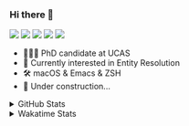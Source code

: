 ### Hi there 👋

[![](https://img.shields.io/badge/-Email-325180?logo=maildotru&logoColor=white&style=flat-square)](mailto:hi@wang.tianshu.me)
[![](https://img.shields.io/badge/-GitHub-black?logo=GitHub&style=flat-square)](https://github.com/tshu-w)
[![](https://img.shields.io/badge/-Telegram-26a5e4?labelColor=fafafa&logo=telegram&style=flat-square)](https://t.me/tshu_w) 
[![](https://img.shields.io/badge/-Twitter-1da1f2?logo=Twitter&logoColor=white&style=flat-square)](https://twitter.com/tshu_w)
[![](https://komarev.com/ghpvc/?username=tshu-w&color=blueviolet&style=flat-square)]()



- 🧑🏻‍🎓 PhD candidate at UCAS
- 🔭 Currently interested in Entity Resolution
- 🛠 macOS & Emacs & ZSH
- 🚧 Under construction...

<details>

<summary>GitHub Stats</summary>

![Tianshu's GitHub stats](https://github-readme-stats.vercel.app/api?username=tshu-w&show_icons=true&theme=buefy&count_private=true)
  
</details>


<details>
  <summary>Wakatime Stats</summary>

  Currently, files accessed by tramp cannot be tracked by wakatime, see https://github.com/wakatime/wakatime-mode/issues/27
  <br>
  
<!--START_SECTION:waka-->
**I'm an Early 🐤** 

```text
🌞 Morning    47 commits     ████░░░░░░░░░░░░░░░░░░░░░   15.67% 
🌆 Daytime    145 commits    ████████████░░░░░░░░░░░░░   48.33% 
🌃 Evening    103 commits    ████████░░░░░░░░░░░░░░░░░   34.33% 
🌙 Night      5 commits      ░░░░░░░░░░░░░░░░░░░░░░░░░   1.67%

```
📅 **I'm Most Productive on Monday** 

```text
Monday       84 commits     ███████░░░░░░░░░░░░░░░░░░   28.0% 
Tuesday      61 commits     █████░░░░░░░░░░░░░░░░░░░░   20.33% 
Wednesday    26 commits     ██░░░░░░░░░░░░░░░░░░░░░░░   8.67% 
Thursday     32 commits     ██░░░░░░░░░░░░░░░░░░░░░░░   10.67% 
Friday       36 commits     ███░░░░░░░░░░░░░░░░░░░░░░   12.0% 
Saturday     32 commits     ██░░░░░░░░░░░░░░░░░░░░░░░   10.67% 
Sunday       29 commits     ██░░░░░░░░░░░░░░░░░░░░░░░   9.67%

```


📊 **This Week I Spent My Time On** 

```text
💬 Programming Languages: 
sh                       12 hrs 8 mins       ██████████████░░░░░░░░░░░   56.75% 
Org                      5 hrs 1 min         █████░░░░░░░░░░░░░░░░░░░░   23.48% 
Emacs Lisp               3 hrs 40 mins       ████░░░░░░░░░░░░░░░░░░░░░   17.16% 
Other                    27 mins             ░░░░░░░░░░░░░░░░░░░░░░░░░   2.18% 
Bash                     5 mins              ░░░░░░░░░░░░░░░░░░░░░░░░░   0.44%

🔥 Editors: 
Zsh                      12 hrs 8 mins       ██████████████░░░░░░░░░░░   56.75% 
Emacs                    9 hrs 15 mins       ██████████░░░░░░░░░░░░░░░   43.25%

🐱‍💻 Projects: 
universal-blocker        6 hrs 55 mins       ████████░░░░░░░░░░░░░░░░░   32.38% 
Unknown Project          5 hrs 8 mins        ██████░░░░░░░░░░░░░░░░░░░   24.06% 
Terminal                 4 hrs 5 mins        ████░░░░░░░░░░░░░░░░░░░░░   19.11% 
emacs                    3 hrs 23 mins       ████░░░░░░░░░░░░░░░░░░░░░   15.87% 
dotfiles                 30 mins             ░░░░░░░░░░░░░░░░░░░░░░░░░   2.41%

💻 Operating System: 
Mac                      12 hrs              ██████████████░░░░░░░░░░░   56.14% 
Linux                    9 hrs 23 mins       ███████████░░░░░░░░░░░░░░   43.86%

```

**I Mostly Code in Python** 

```text
Python                   8 repos             ██████████░░░░░░░░░░░░░░░   40.0% 
HTML                     2 repos             ██░░░░░░░░░░░░░░░░░░░░░░░   10.0% 
Emacs Lisp               2 repos             ██░░░░░░░░░░░░░░░░░░░░░░░   10.0% 
JavaScript               2 repos             ██░░░░░░░░░░░░░░░░░░░░░░░   10.0% 
TeX                      2 repos             ██░░░░░░░░░░░░░░░░░░░░░░░   10.0%

```



 Last Updated on 24/03/2022 08:06:47 UTC
<!--END_SECTION:waka-->
</details>
